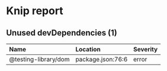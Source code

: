 # Knip report

## Unused devDependencies (1)

| Name                 | Location          | Severity |
| :------------------- | :---------------- | :------- |
| @testing-library/dom | package.json:76:6 | error    |
